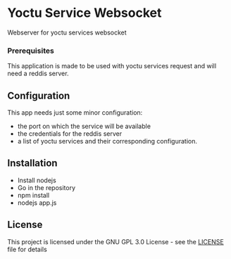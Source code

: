 # Yoctu Service Websocket

Webserver for yoctu services websocket

### Prerequisites

This application is made to be used with yoctu services request and will need a reddis server.

## Configuration

This app needs just some minor configuration:
- the port on which the service will be available
- the credentials for the reddis server
- a list of yoctu services and their corresponding configuration.

## Installation

- Install nodejs
- Go in the repository
- npm install
- nodejs app.js

## License

This project is licensed under the GNU GPL 3.0 License - see the [LICENSE](LICENSE) file for details

